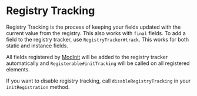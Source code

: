 # Registry Tracking

Registry Tracking is the process of keeping your fields updated with the current value from the registry.
This also works with `final` fields.
To add a field to the registry tracker, use `RegistryTracker#track`.
This works for both static and instance fields.

All fields registered by [ModInit](../modinit/registration.md) will be added to the registry tracker automatically and `Registerable#initTracking` will be called on all registered elements.

If you want to disable registry tracking, call `disableRegistryTracking` in your `initRegistration` method.
